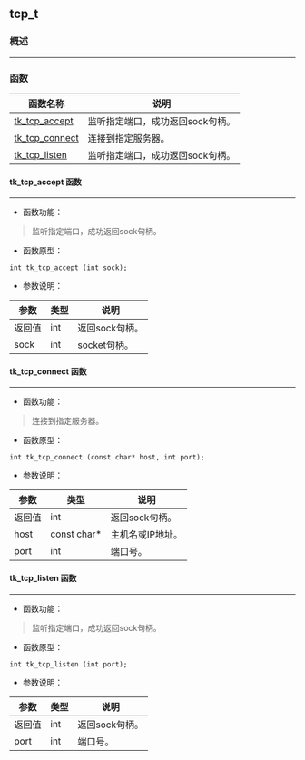 ## tcp\_t
### 概述

----------------------------------
### 函数
<p id="tcp_t_methods">

| 函数名称 | 说明 | 
| -------- | ------------ | 
| <a href="#tcp_t_tk_tcp_accept">tk\_tcp\_accept</a> | 监听指定端口，成功返回sock句柄。 |
| <a href="#tcp_t_tk_tcp_connect">tk\_tcp\_connect</a> | 连接到指定服务器。 |
| <a href="#tcp_t_tk_tcp_listen">tk\_tcp\_listen</a> | 监听指定端口，成功返回sock句柄。 |
#### tk\_tcp\_accept 函数
-----------------------

* 函数功能：

> <p id="tcp_t_tk_tcp_accept">监听指定端口，成功返回sock句柄。

* 函数原型：

```
int tk_tcp_accept (int sock);
```

* 参数说明：

| 参数 | 类型 | 说明 |
| -------- | ----- | --------- |
| 返回值 | int | 返回sock句柄。 |
| sock | int | socket句柄。 |
#### tk\_tcp\_connect 函数
-----------------------

* 函数功能：

> <p id="tcp_t_tk_tcp_connect">连接到指定服务器。

* 函数原型：

```
int tk_tcp_connect (const char* host, int port);
```

* 参数说明：

| 参数 | 类型 | 说明 |
| -------- | ----- | --------- |
| 返回值 | int | 返回sock句柄。 |
| host | const char* | 主机名或IP地址。 |
| port | int | 端口号。 |
#### tk\_tcp\_listen 函数
-----------------------

* 函数功能：

> <p id="tcp_t_tk_tcp_listen">监听指定端口，成功返回sock句柄。

* 函数原型：

```
int tk_tcp_listen (int port);
```

* 参数说明：

| 参数 | 类型 | 说明 |
| -------- | ----- | --------- |
| 返回值 | int | 返回sock句柄。 |
| port | int | 端口号。 |
